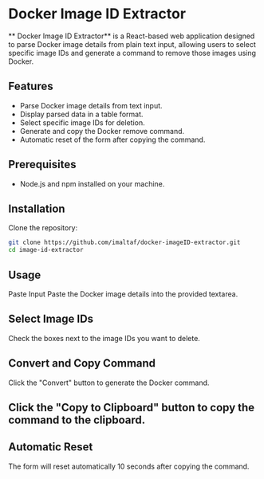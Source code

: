 # Docker Image ID Extractor

** Docker Image ID Extractor** is a React-based web application designed to parse Docker image details from plain text input, allowing users to select specific image IDs and generate a command to remove those images using Docker.

## Features
- Parse Docker image details from text input.
- Display parsed data in a table format.
- Select specific image IDs for deletion.
- Generate and copy the Docker remove command.
- Automatic reset of the form after copying the command.

## Prerequisites
- Node.js and npm installed on your machine.

## Installation

Clone the repository:

```sh
git clone https://github.com/imaltaf/docker-imageID-extractor.git
cd image-id-extractor
```

## Usage
Paste Input
Paste the Docker image details into the provided textarea.

## Select Image IDs
Check the boxes next to the image IDs you want to delete.

## Convert and Copy Command
Click the "Convert" button to generate the Docker command.

## Click the "Copy to Clipboard" button to copy the command to the clipboard.

## Automatic Reset
The form will reset automatically 10 seconds after copying the command.